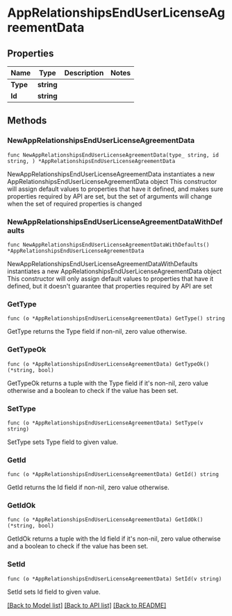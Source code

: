# AppRelationshipsEndUserLicenseAgreementData

## Properties

Name | Type | Description | Notes
------------ | ------------- | ------------- | -------------
**Type** | **string** |  | 
**Id** | **string** |  | 

## Methods

### NewAppRelationshipsEndUserLicenseAgreementData

`func NewAppRelationshipsEndUserLicenseAgreementData(type_ string, id string, ) *AppRelationshipsEndUserLicenseAgreementData`

NewAppRelationshipsEndUserLicenseAgreementData instantiates a new AppRelationshipsEndUserLicenseAgreementData object
This constructor will assign default values to properties that have it defined,
and makes sure properties required by API are set, but the set of arguments
will change when the set of required properties is changed

### NewAppRelationshipsEndUserLicenseAgreementDataWithDefaults

`func NewAppRelationshipsEndUserLicenseAgreementDataWithDefaults() *AppRelationshipsEndUserLicenseAgreementData`

NewAppRelationshipsEndUserLicenseAgreementDataWithDefaults instantiates a new AppRelationshipsEndUserLicenseAgreementData object
This constructor will only assign default values to properties that have it defined,
but it doesn't guarantee that properties required by API are set

### GetType

`func (o *AppRelationshipsEndUserLicenseAgreementData) GetType() string`

GetType returns the Type field if non-nil, zero value otherwise.

### GetTypeOk

`func (o *AppRelationshipsEndUserLicenseAgreementData) GetTypeOk() (*string, bool)`

GetTypeOk returns a tuple with the Type field if it's non-nil, zero value otherwise
and a boolean to check if the value has been set.

### SetType

`func (o *AppRelationshipsEndUserLicenseAgreementData) SetType(v string)`

SetType sets Type field to given value.


### GetId

`func (o *AppRelationshipsEndUserLicenseAgreementData) GetId() string`

GetId returns the Id field if non-nil, zero value otherwise.

### GetIdOk

`func (o *AppRelationshipsEndUserLicenseAgreementData) GetIdOk() (*string, bool)`

GetIdOk returns a tuple with the Id field if it's non-nil, zero value otherwise
and a boolean to check if the value has been set.

### SetId

`func (o *AppRelationshipsEndUserLicenseAgreementData) SetId(v string)`

SetId sets Id field to given value.



[[Back to Model list]](../README.md#documentation-for-models) [[Back to API list]](../README.md#documentation-for-api-endpoints) [[Back to README]](../README.md)


